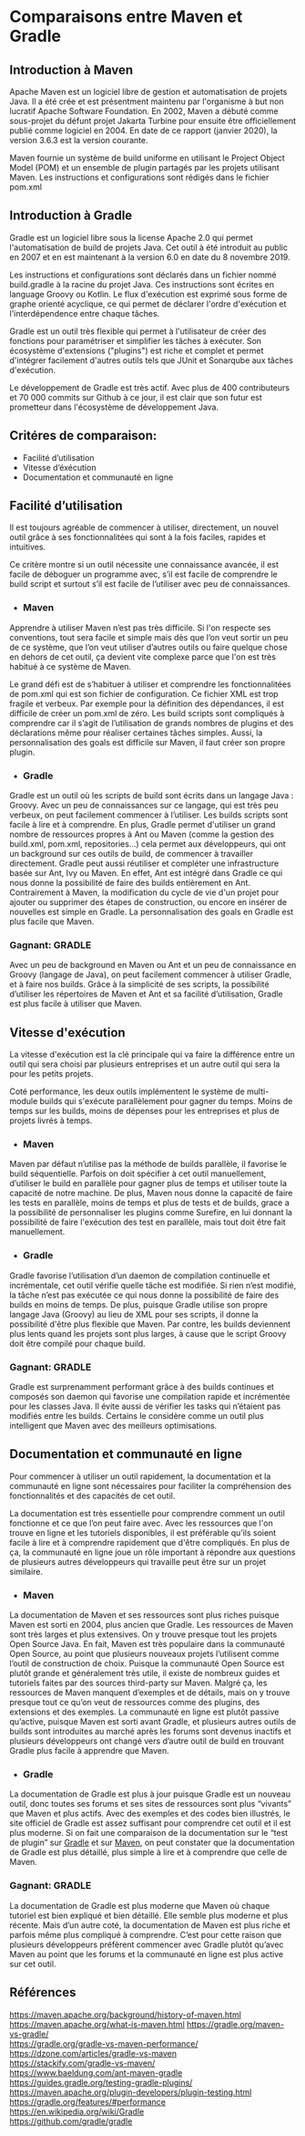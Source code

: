 
<h1> Comparaisons entre Maven et Gradle </h1>

<h2> Introduction à Maven </h2>

Apache Maven est un logiciel libre de gestion et automatisation de projets Java. Il a été crée et est présentment maintenu par l'organisme à but non lucratif Apache Software Foundation. En 2002, Maven a débuté comme sous-projet du défunt projet Jakarta Turbine pour ensuite être officiellement publié comme logiciel en 2004. En date de ce rapport (janvier 2020), la version 3.6.3 est la version courante.

Maven fournie un système de build uniforme en utilisant le Project Object Model (POM) et un ensemble de plugin partagés par les projets utilisant Maven. Les instructions et configurations sont rédigés dans le fichier pom.xml

<h2> Introduction à Gradle </h2>

Gradle est un logiciel libre sous la license Apache 2.0 qui permet l'automatisation de build de projets Java. Cet outil à été introduit au public en 2007 et en est maintenant à la version 6.0 en date du 8 novembre 2019. 

Les instructions et configurations sont déclarés dans un fichier nommé build.gradle à la racine du projet Java. Ces instructions sont écrites en language Groovy ou Kotlin. Le flux d'exécution est exprimé sous forme de graphe orienté acyclique, ce qui permet de déclarer l'ordre d'exécution et l'interdépendence entre chaque tâches. 

Gradle est un outil très flexible qui permet à l'utilisateur de créer des fonctions pour paramétriser et simplifier les tâches à exécuter. Son écosystème d'extensions ("plugins") est riche et complet et permet d'intégrer facilement d'autres outils tels que JUnit et Sonarqube aux tâches d'exécution.

Le développement de Gradle est très actif. Avec plus de 400 contributeurs et 70 000 commits sur Github à ce jour, il est clair que son futur est prometteur dans l'écosystème de développement Java.

<h2> Critéres de comparaison: </h2>

* Facilité d’utilisation
* Vitesse d’éxécution
* Documentation et communauté en ligne

<h2> Facilité d’utilisation </h2>

Il est toujours agréable de commencer à utiliser, directement, un nouvel outil grâce à ses fonctionnalitées qui sont à la fois faciles, rapides et intuitives.

Ce critère montre si un outil nécessite une connaissance avancée, il est facile de déboguer un programme avec, s’il est facile de comprendre le build script et surtout s’il est facile de l’utiliser avec peu de connaissances.

* <h3> Maven </h3> 

Apprendre à utiliser Maven n’est pas très difficile. Si l'on respecte ses conventions, tout sera facile et simple mais dès que l’on veut sortir un peu de ce système, que l’on veut utiliser d’autres outils ou faire quelque chose en dehors de cet outil, ça devient vite complexe parce que l'on est très habitué à ce système de Maven.

Le grand défi est de s’habituer à utiliser et comprendre les fonctionnalitées de pom.xml qui est son fichier de configuration. Ce fichier XML est trop fragile et verbeux. Par exemple pour la définition des dépendances, il est difficile de créer un pom.xml de zéro. Les build scripts sont compliqués à comprendre car il s’agit de l’utilisation de grands nombres de plugins et des déclarations même pour réaliser certaines tâches simples. Aussi, la personnalisation des goals est difficile sur Maven, il faut créer son propre plugin.


* <h3> Gradle </h3>

Gradle est un outil où les scripts de build sont écrits dans un langage Java : Groovy. Avec un peu de connaissances sur ce langage, qui est très peu verbeux, on peut facilement commencer à l’utiliser. Les builds scripts sont facile à lire et à comprendre. En plus, Gradle permet d'utiliser un grand nombre de ressources propres à Ant ou Maven (comme la gestion des build.xml, pom.xml, repositories...) cela permet aux développeurs, qui ont un background sur ces outils de build, de commencer à travailler directement.
Gradle peut aussi réutiliser et compléter une infrastructure basée sur Ant, Ivy ou Maven. En effet, Ant est intégré dans Gradle ce qui nous donne la possibilité de faire des builds entièrement en Ant. Contrairement à Maven, la modification du cycle de vie d'un projet pour ajouter ou supprimer des étapes de construction, ou encore en insérer de nouvelles est simple en Gradle. La personnalisation des goals en Gradle est plus facile que Maven.

<h3> Gagnant:  GRADLE </h3>

Avec un peu de background en Maven ou Ant et un peu de connaissance en Groovy (langage de Java), on peut facilement commencer à utiliser Gradle, et à faire nos builds. Grâce à la simplicité de ses scripts, la possibilité d’utiliser les répertoires de Maven et Ant et sa facilité d’utilisation, Gradle est plus facile à utiliser que Maven.

<h2> Vitesse d'exécution</h2>

La vitesse d'exécution est la clé principale qui va faire la différence entre un outil qui sera choisi par plusieurs entreprises et un autre outil qui sera la pour les petits projets.

Coté performance, les deux outils implémentent le système de multi-module builds qui s'exécute parallèlement pour gagner du temps. Moins de temps sur les builds, moins de dépenses pour les entreprises et plus de projets livrés à temps.

* <h3>Maven</h3>

Maven par défaut n’utilise pas la méthode de builds parallèle, il favorise le build séquentielle. Parfois on doit spécifier à cet outil manuellement, d’utiliser le build en parallèle pour gagner plus de temps et utiliser toute la capacité de notre machine.
De plus, Maven nous donne la capacité de faire les tests en parallèle, moins de temps et plus de tests et de builds, grace a la possibilité de personnaliser les plugins comme Surefire, en lui donnant la possibilité de faire l'exécution des test en parallèle, mais tout doit être fait manuellement.

* <h3>Gradle</h3>

Gradle favorise l’utilisation d’un daemon de compilation continuelle et incrémentale, cet outil vérifie quelle tâche est modifiée. Si rien n’est modifié, la tâche n’est pas exécutée ce qui nous donne la possibilité de faire des builds en moins de temps. De plus, puisque Gradle utilise son propre langage Java (Groovy) au lieu de XML pour ses scripts, il donne la possibilité d'être plus flexible que Maven. Par contre, les builds deviennent plus lents quand les projets sont plus larges, à cause que le script Groovy doit être compilé pour chaque build.

<h3> Gagnant:  GRADLE </h3>

Gradle est surprenamment performant grâce à des builds continues et composés son daemon qui favorise une compilation rapide et incrémentée pour les classes Java. Il évite aussi de vérifier les tasks qui n’étaient pas modifiés entre les builds. Certains le considère comme un outil plus intelligent que Maven avec des meilleurs optimisations.

<h2>Documentation et communauté en ligne</h2>

Pour commencer à utiliser un outil rapidement, la documentation et la communauté en ligne sont nécessaires pour faciliter la compréhension des fonctionnalités et des capacités de cet outil.

La documentation est très essentielle pour comprendre comment un outil fonctionne et ce que l’on peut faire avec. Avec les ressources que l'on trouve en ligne et les tutoriels disponibles, il est préférable qu’ils soient facile à lire et à comprendre rapidement que d'être compliqués. En plus de ça, la communauté en ligne joue un rôle important à répondre aux questions de plusieurs autres développeurs qui travaille peut être sur un projet similaire.


* <h3>Maven</h3>

La documentation de Maven et ses ressources sont plus riches puisque Maven est sorti en 2004, plus ancien que Gradle. Les ressources de Maven sont très larges et plus extensives. On y trouve presque tout les projets Open Source Java. En fait, Maven est très populaire dans la communauté Open Source, au point que plusieurs nouveaux projets l’utilisent comme l’outil de construction de choix. Puisque la communauté Open Source est plutôt grande et généralement très utile, il existe de nombreux guides et tutoriels faites par des sources third-party sur Maven. Malgré ça, les ressources de Maven manquent d’exemples et de détails, mais on y trouve presque tout ce qu’on veut de ressources comme des plugins, des extensions et des exemples.
La communauté en ligne est plutôt passive qu’active, puisque Maven est sorti avant Gradle, et plusieurs autres outils de builds sont introduites au marché après les forums sont devenus inactifs et plusieurs développeurs ont changé vers d’autre outil de build en trouvant Gradle plus facile à apprendre que Maven.


* <h3>Gradle</h3>

La documentation de Gradle est plus à jour puisque Gradle est un nouveau outil, donc toutes ses forums et ses sites de ressources sont plus “vivants” que Maven et plus actifs. Avec des exemples et des codes bien illustrés, le site officiel de Gradle est assez suffisant pour comprendre cet outil et il est plus moderne.
Si on fait une comparaison de la documentation sur le “test de plugin” sur [Gradle](https://guides.gradle.org/testing-gradle-plugins/) et sur [Maven](https://maven.apache.org/plugin-developers/plugin-testing.html), on peut constater que la documentation de Gradle est plus détaillé, plus simple à lire et à comprendre que celle de Maven.

<h3>Gagnant: GRADLE</h3>

La documentation de Gradle est plus moderne que Maven où chaque tutoriel est bien expliqué et bien détaillé. Elle semble plus moderne et plus récente. Mais d’un autre coté, la documentation de Maven est plus riche et parfois même plus compliqué à comprendre. C’est pour cette raison que plusieurs développeurs préfèrent commencer avec Gradle plutôt qu’avec Maven au point que les forums et la communauté en ligne est plus active sur cet outil.

<h2>Références</h2>

https://maven.apache.org/background/history-of-maven.html
https://maven.apache.org/what-is-maven.html
https://gradle.org/maven-vs-gradle/ \
https://gradle.org/gradle-vs-maven-performance/ \
https://dzone.com/articles/gradle-vs-maven \
https://stackify.com/gradle-vs-maven/ \
https://www.baeldung.com/ant-maven-gradle \
https://guides.gradle.org/testing-gradle-plugins/ \
https://maven.apache.org/plugin-developers/plugin-testing.html \
https://gradle.org/features/#performance \
https://en.wikipedia.org/wiki/Gradle \
https://github.com/gradle/gradle
